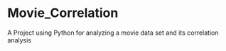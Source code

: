 # Movie_Correlation
A Project using Python for analyzing a movie data set and its correlation analysis
